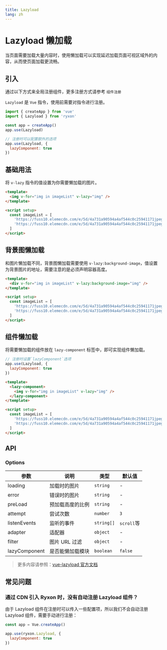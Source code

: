 ```yaml
---
title: Lazyload
lang: zh
---
```


# Lazyload 懒加载

当页面需要加载大量内容时，使用懒加载可以实现延迟加载页面可视区域外的内容，从而使页面加载更流畅。

## 引入

通过以下方式来全局注册组件，更多注册方式请参考 `组件注册`

`Lazyload` 是 `Vue` 指令，使用前需要对指令进行注册。

```js
import { createApp } from 'vue'
import { Lazyload } from 'ryxon'

const app = createApp()
app.use(Lazyload)

// 注册时可以配置额外的选项
app.use(Lazyload, {
  lazyComponent: true
})
```

## 基础用法

将 `v-lazy` 指令的值设置为你需要懒加载的图片。

```html
<template>
  <img v-for="img in imageList" v-lazy="img" />
</template>

<script setup>
  const imageList = [
    'https://fuss10.elemecdn.com/e/5d/4a731a90594a4af544c0c25941171jpeg.jpeg',
    'https://fuss10.elemecdn.com/e/5d/4a731a90594a4af544c0c25941171jpeg.jpeg'
  ]
</script>
```

## 背景图懒加载

和图片懒加载不同，背景图懒加载需要使用 `v-lazy:background-image`，值设置为背景图片的地址，需要注意的是必须声明容器高度。

```html
<template>
  <div v-for="img in imageList" v-lazy:background-image="img" />
</template>

<script setup>
  const imageList = [
    'https://fuss10.elemecdn.com/e/5d/4a731a90594a4af544c0c25941171jpeg.jpeg',
    'https://fuss10.elemecdn.com/e/5d/4a731a90594a4af544c0c25941171jpeg.jpeg'
  ]
</script>
```

## 组件懒加载

将需要懒加载的组件放在 `lazy-component` 标签中，即可实现组件懒加载。

```js
// 注册时设置`lazyComponent`选项
app.use(Lazyload, {
  lazyComponent: true
})
```

```html
<template>
  <lazy-component>
    <img v-for="img in imageList" v-lazy="img" />
  </lazy-component>
</template>

<script setup>
  const imageList = [
    'https://fuss10.elemecdn.com/e/5d/4a731a90594a4af544c0c25941171jpeg.jpeg',
    'https://fuss10.elemecdn.com/e/5d/4a731a90594a4af544c0c25941171jpeg.jpeg'
  ]
</script>
```

## API

### Options

| 参数          | 说明             | 类型       | 默认值     |
| ------------- | ---------------- | ---------- | ---------- |
| loading       | 加载时的图片     | `string`   | -          |
| error         | 错误时的图片     | `string`   | -          |
| preLoad       | 预加载高度的比例 | `string`   | -          |
| attempt       | 尝试次数         | `number`   | `3`        |
| listenEvents  | 监听的事件       | `string[]` | `scroll`等 |
| adapter       | 适配器           | `object`   | -          |
| filter        | 图片 URL 过滤    | `object`   | -          |
| lazyComponent | 是否能懒加载模块 | `boolean`  | `false`    |

> 更多内容请参照：[vue-lazyload 官方文档](https://github.com/hilongjw/vue-lazyload)

## 常见问题

### 通过 CDN 引入 Ryxon 时，没有自动注册 Lazyload 组件？

由于 Lazyload 组件在注册时可以传入一些配置项，所以我们不会自动注册 Lazyload 组件，需要手动进行注册：

```js
const app = Vue.createApp()

app.use(ryxon.Lazyload, {
  lazyComponent: true
})
```
